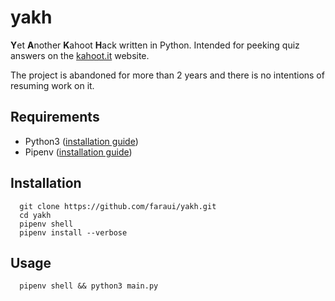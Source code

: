 # yakh
  **Y**et **A**nother **K**ahoot **H**ack written in Python. Intended for peeking quiz answers on the [kahoot.it](https://kahoot.it) website.

  The project is abandoned for more than 2 years and there is no intentions of resuming work on it.

## Requirements
  - Python3 ([installation guide](https://wiki.python.org/moin/BeginnersGuide/Download))
  - Pipenv ([installation guide](https://docs.pipenv.org/install/#installing-pipenv))

## Installation
  ```
    git clone https://github.com/faraui/yakh.git
    cd yakh
    pipenv shell
    pipenv install --verbose
  ```

## Usage
  ```
    pipenv shell && python3 main.py
  ```
